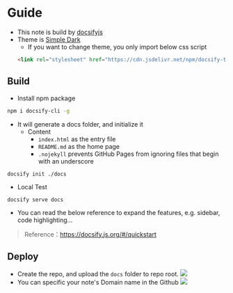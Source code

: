 # Guide

* This note is build by [docsifyjs](https://github.com/docsifyjs)
* Theme is [Simple Dark](https://jhildenbiddle.github.io/docsify-themeable/#/themes)
    * If you want to change theme, you only import below css script
    ```html
    <link rel="stylesheet" href="https://cdn.jsdelivr.net/npm/docsify-themeable@0/dist/css/theme-simple-dark.css">
    ```

## Build

* Install npm package
```bash
npm i docsify-cli -g
```

* It will generate a docs folder, and initialize it
    * Content
        * `index.html` as the entry file
        * `README.md` as the home page
        * `.nojekyll` prevents GitHub Pages from ignoring files that begin with an underscore

```
docsify init ./docs
```

* Local Test

```
docsify serve docs
```


* You can read the below reference to expand the features, e.g. sidebar, code highlighting...

> Reference：https://docsify.js.org/#/quickstart

## Deploy

* Create the repo, and upload the `docs` folder to repo root.
![](https://i.imgur.com/pWHOIca.png)
* You can specific your note's Domain name in the Github
![](https://i.imgur.com/m5oi19A.png)

